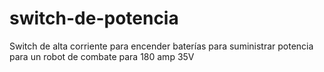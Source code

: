 # switch-de-potencia
Switch de alta corriente para encender baterías para suministrar potencia para un robot de combate para 180 amp 35V 
